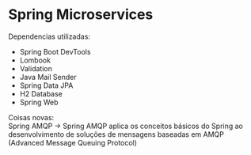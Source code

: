 # Spring Microservices

Dependencias utilizadas:
- Spring Boot DevTools
- Lombook
- Validation
- Java Mail Sender
- Spring Data JPA
- H2 Database
- Spring Web


Coisas novas: </br>
Spring AMQP -> Spring AMQP aplica os conceitos básicos do Spring ao desenvolvimento de soluções de mensagens baseadas em AMQP (Advanced Message Queuing Protocol)
